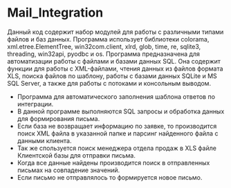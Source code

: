 # Mail_Integration

Данный код содержит набор модулей для работы с различными типами файлов и баз данных. Программа использует библиотеки colorama, xml.etree.ElementTree, win32com.client, xlrd, glob, time, re, sqlite3, threading, win32api, pyodbc и os. Программа предназначена для автоматизации работы с файлами и базами данных SQL. Она содержит функции для работы с XML-файлами, чтения данных из файлов формата XLS, поиска файлов по шаблону, работы с базами данных SQLite и MS SQL Server, а также для работы с потоками и консольным выводом.

- Программа для автоматического заполнения шаблона ответов по интеграции.
- В данной программе выполняются SQL запросы и обработка данных для формирования письма.
- Если база не возвращает информацию по заявке, то производится поиск XML файла в указанной папке и парсинг найденного
файла с данными клиента.
- Так же спользуется поиск менеджера отдела продаж в XLS файле Клиентской базы для отправки письма.
- Когда все данные найдены производится поиск в отправленных письмах на совпадение значений.
- Если письмо не отправлялось то формируется новое письмо.

